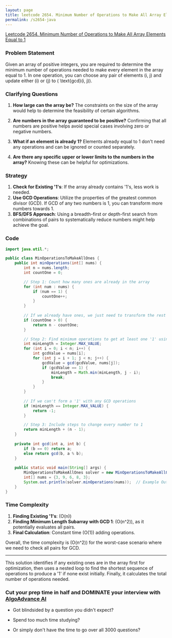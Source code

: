```yaml
---
layout: page
title: leetcode 2654. Minimum Number of Operations to Make All Array Elements Equal to 1
permalink: /s2654-java
---
```

[Leetcode 2654. Minimum Number of Operations to Make All Array Elements Equal to 1](https://algoadvance.github.io/algoadvance/l2654)
### Problem Statement
Given an array of positive integers, you are required to determine the minimum number of operations needed to make every element in the array equal to 1. In one operation, you can choose any pair of elements (i, j) and update either \(i\) or \(j\) to \( \text{gcd}(i, j)\).

### Clarifying Questions
1. **How large can the array be?**
   The constraints on the size of the array would help to determine the feasibility of certain algorithms.

2. **Are numbers in the array guaranteed to be positive?**
   Confirming that all numbers are positive helps avoid special cases involving zero or negative numbers.

3. **What if an element is already 1?**
   Elements already equal to 1 don't need any operations and can be ignored or counted separately.

4. **Are there any specific upper or lower limits to the numbers in the array?**
   Knowing these can be helpful for optimizations.

### Strategy
1. **Check for Existing '1's**: If the array already contains '1's, less work is needed.
2. **Use GCD Operations**: Utilize the properties of the greatest common divisor (GCD). If GCD of any two numbers is 1, you can transform more numbers towards 1.
3. **BFS/DFS Approach**: Using a breadth-first or depth-first search from combinations of pairs to systematically reduce numbers might help achieve the goal.

### Code
```java
import java.util.*;

public class MinOperationsToMakeAllOnes {
    public int minOperations(int[] nums) {
        int n = nums.length;
        int countOne = 0;

        // Step 1: Count how many ones are already in the array
        for (int num : nums) {
            if (num == 1) {
                countOne++;
            }
        }
        
        // If we already have ones, we just need to transform the rest to 1
        if (countOne > 0) {
            return n - countOne;
        }

        // Step 2: Find minimum operations to get at least one '1' using GCDs
        int minLength = Integer.MAX_VALUE;
        for (int i = 0; i < n; i++) {
            int gcdValue = nums[i];
            for (int j = i + 1; j < n; j++) {
                gcdValue = gcd(gcdValue, nums[j]);
                if (gcdValue == 1) {
                    minLength = Math.min(minLength, j - i);
                    break;
                }
            }
        }
        
        // If we can't form a '1' with any GCD operations
        if (minLength == Integer.MAX_VALUE) {
            return -1;
        }

        // Step 3: Include steps to change every number to 1
        return minLength + (n - 1);
    }
    
    private int gcd(int a, int b) {
        if (b == 0) return a;
        else return gcd(b, a % b);
    }
    
    public static void main(String[] args) {
        MinOperationsToMakeAllOnes solver = new MinOperationsToMakeAllOnes();
        int[] nums = {3, 9, 6, 8, 3};
        System.out.println(solver.minOperations(nums));  // Example Output
    }
}
```

### Time Complexity
1. **Finding Existing '1's**: \(O(n)\)
2. **Finding Minimum Length Subarray with GCD 1**: \(O(n^2)\), as it potentially evaluates all pairs.
3. **Final Calculation**: Constant time \(O(1)\) adding operations.

Overall, the time complexity is \(O(n^2)\) for the worst-case scenario where we need to check all pairs for GCD.

---

This solution identifies if any existing ones are in the array first for optimization, then uses a nested loop to find the shortest sequence of operations to produce a '1' if none exist initially. Finally, it calculates the total number of operations needed.


### Cut your prep time in half and DOMINATE your interview with [AlgoAdvance AI](https://algoAdvance.com)

- Got blindsided by a question you didn't expect?

- Spend too much time studying?

- Or simply don't have the time to go over all 3000 questions?

